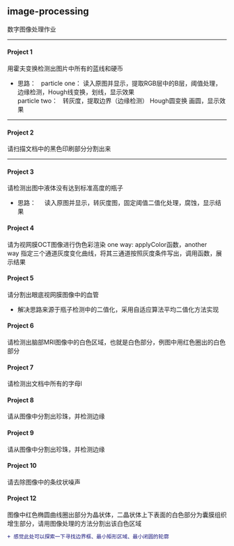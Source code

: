 image-processing
------
数字图像处理作业
****
#### Project 1
用霍夫变换检测出图片中所有的蓝线和硬币
* 思路：  
particle one： 读入原图并显示，提取RGB层中的B层，阈值处理，边缘检测，Hough线变换，划线，显示效果  
particle two：   转灰度，提取边界（边缘检测） Hough圆变换 画圆，显示效果  
****
#### Project 2
请扫描文档中的黑色印刷部分分割出来
****
#### Project 3
请检测出图中液体没有达到标准高度的瓶子
* 思路：    
读入原图并显示，转灰度图，固定阈值二值化处理，腐蚀，显示结果
#### Project 4
请为视网膜OCT图像进行伪色彩渲染
 one way: applyColor函数，another way 指定三个通道灰度变化曲线，将其三通道按照灰度条件写出，调用函数，展示结果
#### Project 5
请分割出眼底视网膜图像中的血管
* 解决思路来源于瓶子检测中的二值化，采用自适应算法平均二值化方法实现
#### Project 6
请检测出脑部MRI图像中的白色区域，也就是白色部分，例图中用红色圈出的白色部分
#### Project 7
请检测出文档中所有的字母l
#### Project 8 
请从图像中分割出珍珠，并检测边缘
#### Project 9
请从图像中分割出珍珠，并检测边缘
#### Project 10
请去除图像中的条纹状噪声
#### Project 12
图像中红色椭圆曲线圈出部分为晶状体，二晶状体上下表面的白色部分为囊膜组织增生部分，请用图像处理的方法分割出该白色区域  
```diff
+ 感觉此处可以探索一下寻找边界框、最小矩形区域、最小闭圆的轮廓
```
